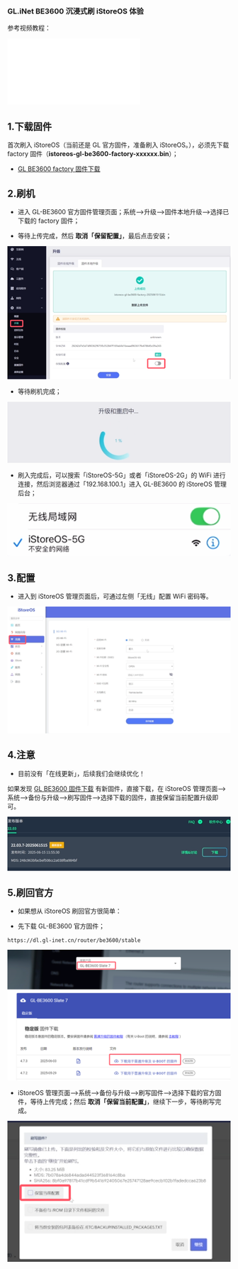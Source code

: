 ### GL.iNet BE3600 沉浸式刷 iStoreOS 体验

参考视频教程：

<iframe src="//player.bilibili.com/player.html?isOutside=true&aid=114692622124268&bvid=BV1QVMizZEZL&cid=30529094071&p=1&autoplay=0" scrolling="no" border="0" frameborder="no" framespacing="0" allowfullscreen="true"></iframe>

## 1.下载固件

首次刷入 iStoreOS（当前还是 GL 官方固件，准备刷入 iStoreOS。），必须先下载 factory 固件（**istoreos-gl-be3600-factory-xxxxxx.bin**）；

* [GL BE3600 factory 固件下载](https://fw21.koolcenter.com:60010/iStoreOS/gl-be3600/istoreos-gl-be3600-factory-2025061515.bin/)


## 2.刷机

* 进入 GL-BE3600 官方固件管理页面；系统——>升级——>固件本地升级——>选择已下载的 factory 固件；

* 等待上传完成，然后 **取消「保留配置」**，最后点击安装；

![install.png](./install/be3600/1.png)

* 等待刷机完成；

![install.png](./install/be3600/2.png)

* 刷入完成后，可以搜索「iStoreOS-5G」或者「iStoreOS-2G」的 WiFi 进行连接，然后浏览器通过「192.168.100.1」进入 GL-BE3600 的 iStoreOS 管理后台；

![install.png](./install/be3600/3.png)

## 3.配置

* 进入到 iStoreOS 管理页面后，可通过左侧「无线」配置 WiFi 密码等。

![install.png](./install/be3600/4.png)

## 4.注意
* 目前没有「在线更新」，后续我们会继续优化！

 如果发现 [GL BE3600 固件下载](https://site.istoreos.com/firmware/download?devicename=gl-be3600&firmware=iStoreOS/) 有新固件，直接下载，在 iStoreOS 管理页面——>系统——>备份与升级——>刷写固件——>选择下载的固件，直接保留当前配置升级即可。

![install.png](./install/be3600/7.png)


## 5.刷回官方

* 如果想从 iStoreOS 刷回官方很简单：

- 先下载 GL-BE3600 官方固件；

```
https://dl.gl-inet.cn/router/be3600/stable
```
![install.png](./install/be3600/5.png)

- iStoreOS 管理页面——>系统——>备份与升级——>刷写固件——>选择下载的官方固件，等待上传完成；然后 **取消「保留当前配置」**，继续下一步，等待刷写完成。

![install.png](./install/be3600/6.png)